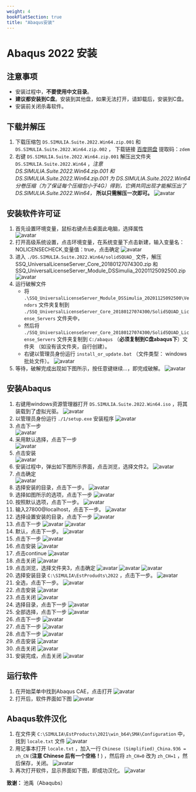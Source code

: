```yaml
---
weight: 4
bookFlatSection: true
title: "Abaqus安装"
---
```


# Abaqus 2022 安装

## 注意事项 

- 安装过程中，**不要使用中文目录**。
- **建议都安装到C盘**。安装到其他盘，如果无法打开，请卸载后，安装到C盘。
- 安装前关闭杀毒软件。

## 下载并解压
1. 下载压缩包 `DS.SIMULIA.Suite.2022.Win64.zip.001` 和 `DS.SIMULIA.Suite.2022.Win64.zip.002` ，  下载链接 [百度网盘](https://pan.baidu.com/s/1PsngafqtjtIT50FucetsCg?pwd=zdem) 提取码：`zdem` 
2. 右键 `DS.SIMULIA.Suite.2022.Win64.zip.001` 解压出文件夹`DS.SIMULIA.Suite.2022.Win64` ，*注意 DS.SIMULIA.Suite.2022.Win64.zip.001 和 DS.SIMULIA.Suite.2022.Win64.zip.001 为 DS.SIMULIA.Suite.2022.Win64 分卷压缩（为了保证每个压缩包小于4G）得到，它俩共同出现才能解压出了 DS.SIMULIA.Suite.2022.Win64，* **所以只需解压一次即可。**
	![avatar](02.png)
	
## 安装软件许可证

1. 首先设置环境变量，鼠标右键点击桌面此电脑，选择属性  
	![avatar](03.png)
2. 打开高级系统设置，点击环境变量，在系统变量下点击新建，输入变量名：NOLICENSECHECK,变量值：true，点击确定
	![avatar](04.png)
3. 进入 `./DS.SIMULIA.Suite.2022.Win64/solidSQUAD_` 文件，解压 SSQ_UniversalLicenseServer_Core_20180127074300.zip 和 SSQ_UniversalLicenseServer_Module_DSSimulia_20201125092500.zip
	![avatar](05.png)	
4. 运行破解文件
	- 将 `.\SSQ_UniversalLicenseServer_Module_DSSimulia_20201125092500\Vendors` 文件夹复制到  `./SSQ_UniversalLicenseServer_Core_20180127074300/SolidSQUAD_License_Servers` 文件夹中，
	- 然后将  `./SSQ_UniversalLicenseServer_Core_20180127074300/SolidSQUAD_License_Servers` 文件夹复制到 `C:/abaqus` （**必须复制到C盘abaqus下**）文件夹 （如没有该文件夹，自行创建）。
	- 右键以管理员身份运行 `install_or_update.bat` （文件类型： windows批处文件）。
	![avatar](07.png)
5. 等待，破解完成出现如下图所示，按任意键继续...，即完成破解。
	![avatar](08.png)

## 安装Abaqus
1. 右键用windows资源管理器打开 `DS.SIMULIA.Suite.2022.Win64.iso` ，将其装载到了虚拟光驱。
	![avatar](09.png)
2. 以管理员身份运行 `./1/setup.exe` 安装程序
	![avatar](11.png)  
3. 点击下一步  
	![avatar](12.png)
4. 采用默认选择，点击下一步  
	![avatar](13.png)
5. 点击安装  
	![avatar](14.png)
6. 安装过程中，弹出如下图所示界面，点击浏览，选择文件2。
	![avatar](15.png)
7. 点击确定  
	![avatar](16.png)
8. 选择安装的目录，点击下一步。
	![avatar](17.png)
9. 选择如图所示的选项，点击下一步
	![avatar](18.png)
10. 按照默认选项，点击下一步。
	![avatar](19.png)
11. 输入27800@localhost，点击下一步。
	![avatar](20.png)
12. 选择设置安装的目录，点击下一步
	![avatar](21.png)
13. 点击下一步
	![avatar](22.png)
	![avatar](23.png)
14. 默认，点击下一步。
	![avatar](24.png)
15. 点击下一步
	![avatar](25.png)
16. 点击安装
	![avatar](26.png)
17. 点击continue
	![avatar](27.png)
18. 点击关闭
	![avatar](28.png)
19. 点击浏览，选择文件夹3，点击确定
	![avatar](29.png)
	![avatar](30.png)
	![avatar](31.png)
20. 选择安装目录 `C:\SIMULIA\EstProdudts\2022` ，点击下一步。
	![avatar](32.png)
21. 全选，点击下一步。
	![avatar](33.png)
22. 点击安装
	![avatar](34.png)
23. 点击关闭
	![avatar](35.png)
24. 选择目录，点击下一步
	![avatar](36.png)
25. 全部选择，点击下一步
	![avatar](37.png)
26. 点击下一步
	![avatar](38.png)
27. 点击下一步
	![avatar](39.png)
28. 点击下一步
	![avatar](40.png)
29. 点击安装
	![avatar](41.png)
30. 点击关闭
	![avatar](42.png)
31. 安装完成，点击关闭
	![avatar](43.png)
## 运行软件
1. 在开始菜单中找到Abaqus CAE，点击打开
	![avatar](44.png)
2. 打开后，软件界面如下图
	![avatar](45.png)
## Abaqus软件汉化
1. 在文件夹 `C:\SIMULIA\EstProducts\2021\win_b64\SMA\Configuration` 中，找到 `locale.txt` 文件
	![avatar](46.png)
2. 用记事本打开 `locale.txt` ，加入一行 `Chinese (Simplified)_China.936 = zh_CN` (**注意 Chinese 后有一个空格！**) ，然后将 `zh_CH=0` 改为 `zh_CH=1` ，然后保存，关闭。
	![avatar](47.png)
3. 再次打开软件，显示界面如下图，即成功汉化。
	![avatar](48.png)


**致谢：** 池禹（Abaqubs）